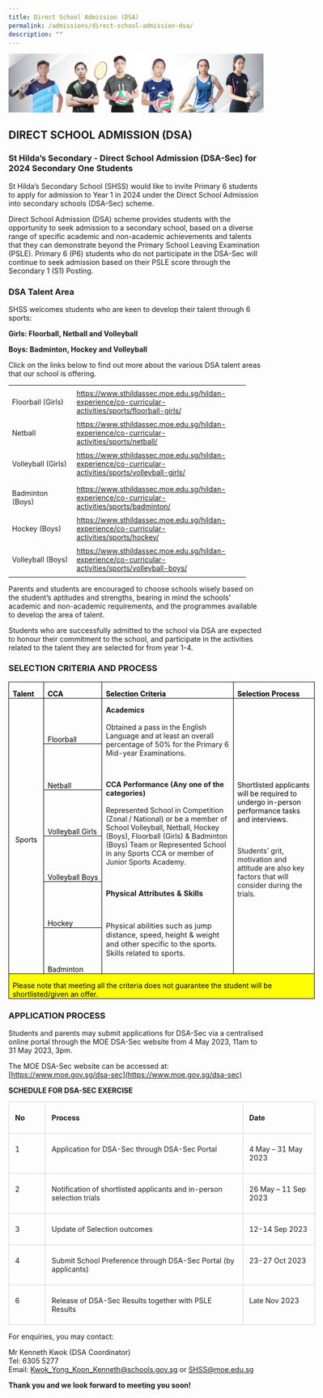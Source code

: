 ```yaml
---
title: Direct School Admission (DSA)
permalink: /admissions/direct-school-admission-dsa/
description: ""
---
```

![](/images/Admissions/DSA%20Banner.jpg)

DIRECT SCHOOL ADMISSION (DSA)
-----------------------------

### St Hilda’s Secondary - Direct School Admission (DSA-Sec) for 2024 Secondary One Students

St Hilda’s Secondary School (SHSS) would like to invite Primary 6 students to apply for admission to Year 1 in 2024 under the Direct School Admission into secondary schools (DSA-Sec) scheme.

Direct School Admission (DSA) scheme provides students with the opportunity to seek admission to a secondary school, based on a diverse range of specific academic and non-academic achievements and talents that they can demonstrate beyond the Primary School Leaving Examination (PSLE). Primary 6 (P6) students who do not participate in the DSA-Sec will continue to seek admission based on their PSLE score through the Secondary 1 (S1) Posting. 

### DSA Talent Area

SHSS welcomes students who are keen to develop their talent through 6 sports: 

**Girls: Floorball, Netball and Volleyball** 

**Boys: Badminton, Hockey and Volleyball**  

Click on the links below to find out more about the various DSA talent areas that our school is offering.

<table border="0" cellpadding="0" cellspacing="0" width="469" style="border-collapse:
 collapse;width:352pt;mso-yfti-tbllook:1184"><colgroup><col width="129" style="mso-width-source:userset;mso-width-alt:4717;width:97pt"> <col width="340" style="mso-width-source:userset;mso-width-alt:12434;width:255pt"></colgroup><tbody><tr height="61" style="height:45.75pt;mso-yfti-firstrow:yes;mso-yfti-irow:0"><td height="61" class="xl64" width="129" style="height:45.75pt;width:97pt">Floorball (Girls)</td><td class="xl65" width="340" style="width:255pt"><a href="https://www.sthildassec.moe.edu.sg/hildan-experience/co-curricular-activities/sports/floorball-girls/">https://www.sthildassec.moe.edu.sg/hildan-experience/co-curricular-activities/sports/floorball-girls/</a></td></tr><tr height="41" style="height:30.75pt;mso-yfti-irow:1"><td height="41" class="xl66" width="129" style="height:30.75pt;width:97pt">Netball</td><td class="xl67" width="340" style="width:255pt"><a href="https://www.sthildassec.moe.edu.sg/hildan-experience/co-curricular-activities/sports/netball/">https://www.sthildassec.moe.edu.sg/hildan-experience/co-curricular-activities/sports/netball/</a></td></tr><tr height="61" style="height:45.75pt;mso-yfti-irow:2"><td height="61" class="xl66" width="129" style="height:45.75pt;width:97pt">Volleyball (Girls)</td><td class="xl67" width="340" style="width:255pt"><a href="https://www.sthildassec.moe.edu.sg/hildan-experience/co-curricular-activities/sports/volleyball-girls/">https://www.sthildassec.moe.edu.sg/hildan-experience/co-curricular-activities/sports/volleyball-girls/</a></td></tr><tr height="61" style="height:45.75pt;mso-yfti-irow:3"><td height="61" class="xl66" width="129" style="height:45.75pt;width:97pt">Badminton (Boys)</td><td class="xl67" width="340" style="width:255pt"><a href="https://www.sthildassec.moe.edu.sg/hildan-experience/co-curricular-activities/sports/badminton/">https://www.sthildassec.moe.edu.sg/hildan-experience/co-curricular-activities/sports/badminton/</a></td></tr><tr height="41" style="height:30.75pt;mso-yfti-irow:4"><td height="41" class="xl66" width="129" style="height:30.75pt;width:97pt">Hockey (Boys)</td><td class="xl67" width="340" style="width:255pt"><a href="https://www.sthildassec.moe.edu.sg/hildan-experience/co-curricular-activities/sports/hockey/">https://www.sthildassec.moe.edu.sg/hildan-experience/co-curricular-activities/sports/hockey/</a></td></tr><tr height="61" style="height:45.75pt;mso-yfti-irow:5;mso-yfti-lastrow:yes"><td height="61" class="xl66" width="129" style="height:45.75pt;width:97pt">Volleyball (Boys)</td><td class="xl67" width="340" style="width:255pt"><a href="https://www.sthildassec.moe.edu.sg/hildan-experience/co-curricular-activities/sports/volleyball-boys/">https://www.sthildassec.moe.edu.sg/hildan-experience/co-curricular-activities/sports/volleyball-boys/</a></td></tr></tbody></table>
 
Parents and students are encouraged to choose schools wisely based on the student’s aptitudes and strengths, bearing in mind the schools’ academic and non-academic requirements, and the programmes available to develop the area of talent. 

Students who are successfully admitted to the school via DSA are expected to honour their commitment to the school, and participate in the activities related to the talent they are selected for from year 1-4.

### SELECTION CRITERIA AND PROCESS

<table class="MsoNormalTable" border="0" cellspacing="0" cellpadding="0" width="605" style="width:453.7pt;border-collapse:collapse;mso-yfti-tbllook:1184;
 mso-padding-alt:0in 5.4pt 0in 5.4pt"><tbody><tr style="mso-yfti-irow:0;mso-yfti-firstrow:yes;height:15.0pt"><td width="59" nowrap="" valign="bottom" style="width:44.5pt;border:solid windowtext 1.0pt;
  mso-border-alt:solid windowtext 1.0pt;mso-border-right-alt:solid windowtext .5pt;
  padding:0in 5.4pt 0in 5.4pt;height:15.0pt"><p class="MsoNormal" style="margin-bottom:0in;line-height:normal"><b><span style="mso-ascii-font-family:Calibri;mso-fareast-font-family:&quot;Times New Roman&quot;;
  mso-hansi-font-family:Calibri;mso-bidi-font-family:Calibri;color:black">Talent</span></b></p></td><td width="80" nowrap="" valign="bottom" style="width:60.2pt;border:solid windowtext 1.0pt;
  border-left:none;mso-border-top-alt:solid windowtext 1.0pt;mso-border-bottom-alt:
  solid windowtext 1.0pt;mso-border-right-alt:solid windowtext .5pt;padding:
  0in 5.4pt 0in 5.4pt;height:15.0pt"><p class="MsoNormal" style="margin-bottom:0in;line-height:normal"><b><span style="mso-ascii-font-family:Calibri;mso-fareast-font-family:&quot;Times New Roman&quot;;
  mso-hansi-font-family:Calibri;mso-bidi-font-family:Calibri;color:black">CCA</span></b></p></td><td width="310" nowrap="" valign="bottom" style="width:232.3pt;border:solid windowtext 1.0pt;
  border-left:none;mso-border-top-alt:solid windowtext 1.0pt;mso-border-bottom-alt:
  solid windowtext 1.0pt;mso-border-right-alt:solid windowtext .5pt;padding:
  0in 5.4pt 0in 5.4pt;height:15.0pt"><p class="MsoNormal" style="margin-bottom:0in;line-height:normal"><b><span style="mso-ascii-font-family:Calibri;mso-fareast-font-family:&quot;Times New Roman&quot;;
  mso-hansi-font-family:Calibri;mso-bidi-font-family:Calibri;color:black">Selection Criteria</span></b></p></td><td width="156" nowrap="" valign="bottom" style="width:116.7pt;border:solid windowtext 1.0pt;
  border-left:none;padding:0in 5.4pt 0in 5.4pt;height:15.0pt"><p class="MsoNormal" style="margin-bottom:0in;line-height:normal"><b><span style="mso-ascii-font-family:Calibri;mso-fareast-font-family:&quot;Times New Roman&quot;;
  mso-hansi-font-family:Calibri;mso-bidi-font-family:Calibri;color:black">Selection Process</span></b></p></td></tr><tr style="mso-yfti-irow:1;height:50.1pt"><td width="59" nowrap="" rowspan="6" style="width:44.5pt;border:solid windowtext 1.0pt;
  border-top:none;mso-border-left-alt:solid windowtext 1.0pt;mso-border-bottom-alt:
  solid windowtext .5pt;mso-border-right-alt:solid windowtext .5pt;padding:
  0in 5.4pt 0in 5.4pt;height:50.1pt"><p class="MsoNormal" align="center" style="margin-bottom:0in;text-align:center;
  line-height:normal"><span style="mso-ascii-font-family:Calibri;mso-fareast-font-family:
  &quot;Times New Roman&quot;;mso-hansi-font-family:Calibri;mso-bidi-font-family:Calibri;
  color:black">Sports</span></p></td><td width="80" nowrap="" valign="bottom" style="width:60.2pt;border-top:none;
  border-left:none;border-bottom:solid windowtext 1.0pt;border-right:solid windowtext 1.0pt;
  mso-border-bottom-alt:solid windowtext .5pt;mso-border-right-alt:solid windowtext .5pt;
  padding:0in 5.4pt 0in 5.4pt;height:50.1pt"><p class="MsoNormal" style="margin-bottom:0in;line-height:normal"><span style="mso-ascii-font-family:Calibri;mso-fareast-font-family:&quot;Times New Roman&quot;;
  mso-hansi-font-family:Calibri;mso-bidi-font-family:Calibri;color:black">Floorball</span></p></td><td width="310" rowspan="6" style="width:232.3pt;border-top:none;border-left:
  none;border-bottom:solid windowtext 1.0pt;border-right:solid windowtext 1.0pt;
  mso-border-left-alt:solid windowtext .5pt;mso-border-left-alt:solid windowtext .5pt;
  mso-border-bottom-alt:solid windowtext .5pt;mso-border-right-alt:solid windowtext .5pt;
  padding:0in 5.4pt 0in 5.4pt;height:50.1pt"><p class="MsoNormal" style="margin-bottom:0in;line-height:normal"><b><span style="mso-bidi-font-family:Calibri;mso-bidi-theme-font:minor-latin">Academics</span></b><span style="mso-bidi-font-family:Calibri;mso-bidi-theme-font:minor-latin"><br><br>Obtained a pass in the English Language and at least an overall percentage of 50% for the Primary 6 Mid-year Examinations.</span></p><p class="MsoNormal" style="margin-bottom:0in;line-height:normal"><span style="mso-fareast-font-family:&quot;Times New Roman&quot;;mso-bidi-font-family:Calibri;
  mso-bidi-theme-font:minor-latin;color:black">&nbsp;</span></p><p class="MsoNormal" style="margin-bottom:0in;line-height:normal"><b><span style="mso-bidi-font-family:Calibri;mso-bidi-theme-font:minor-latin">CCA Performance (Any one of the categories)</span></b><span style="mso-bidi-font-family:
  Calibri;mso-bidi-theme-font:minor-latin"><br><br>Represented School in Competition (Zonal / National) or be a member of School Volleyball, Netball, Hockey (Boys), Floorball (Girls) &amp; Badminton (Boys) Team or Represented School in any Sports CCA or member of Junior Sports Academy.</span></p><p class="MsoNormal" style="margin-bottom:0in;line-height:normal"><span style="mso-fareast-font-family:&quot;Times New Roman&quot;;mso-bidi-font-family:Calibri;
  mso-bidi-theme-font:minor-latin;color:black">&nbsp;</span></p><p class="Default"><b><span style="font-size:11.0pt;mso-ascii-font-family:Calibri;
  mso-ascii-theme-font:minor-latin;mso-hansi-font-family:Calibri;mso-hansi-theme-font:
  minor-latin;mso-bidi-font-family:Calibri;mso-bidi-theme-font:minor-latin">Physical Attributes &amp; Skills</span></b><span style="font-size:11.0pt;mso-ascii-font-family:
  Calibri;mso-ascii-theme-font:minor-latin;mso-hansi-font-family:Calibri;
  mso-hansi-theme-font:minor-latin;mso-bidi-font-family:Calibri;mso-bidi-theme-font:
  minor-latin"></span></p><p class="Default"><span style="font-size:11.0pt;mso-ascii-font-family:Calibri;
  mso-ascii-theme-font:minor-latin;mso-hansi-font-family:Calibri;mso-hansi-theme-font:
  minor-latin;mso-bidi-font-family:Calibri;mso-bidi-theme-font:minor-latin">&nbsp;</span></p><p class="Default"><span style="font-size:11.0pt;mso-ascii-font-family:Calibri;
  mso-ascii-theme-font:minor-latin;mso-hansi-font-family:Calibri;mso-hansi-theme-font:
  minor-latin;mso-bidi-font-family:Calibri;mso-bidi-theme-font:minor-latin">Physical abilities such as jump distance, speed, height &amp; weight and other specific to the sports. Skills related to sports.</span></p><p class="MsoNormal" style="margin-bottom:0in;line-height:normal"><span style="font-size:10.0pt;mso-fareast-font-family:&quot;Times New Roman&quot;;mso-bidi-font-family:
  Calibri;mso-bidi-theme-font:minor-latin;color:black">&nbsp;</span></p></td><td width="156" rowspan="6" style="width:116.7pt;border-top:none;border-left:
  none;border-bottom:solid windowtext 1.0pt;border-right:solid windowtext 1.0pt;
  mso-border-left-alt:solid windowtext .5pt;mso-border-left-alt:solid windowtext .5pt;
  mso-border-bottom-alt:solid windowtext .5pt;mso-border-right-alt:solid windowtext 1.0pt;
  padding:0in 5.4pt 0in 5.4pt;height:50.1pt"><p class="MsoNormal" style="margin-bottom:0in;line-height:normal"><span style="mso-ascii-font-family:Calibri;mso-fareast-font-family:&quot;Times New Roman&quot;;
  mso-hansi-font-family:Calibri;mso-bidi-font-family:Calibri;color:black">Shortlisted applicants will be required to undergo in-person performance tasks and interviews.</span></p><p class="MsoNormal" style="margin-bottom:0in;line-height:normal"><span style="mso-ascii-font-family:Calibri;mso-fareast-font-family:&quot;Times New Roman&quot;;
  mso-hansi-font-family:Calibri;mso-bidi-font-family:Calibri;color:black">&nbsp;</span></p><p class="MsoNormal" style="margin-bottom:0in;line-height:normal"><span style="mso-bidi-font-family:Calibri;mso-bidi-theme-font:minor-latin">Students’ grit, motivation and attitude are also key factors that will consider during the trials.</span><span style="mso-fareast-font-family:&quot;Times New Roman&quot;;
  mso-bidi-font-family:Calibri;mso-bidi-theme-font:minor-latin;color:black"></span></p></td></tr><tr style="mso-yfti-irow:2;height:50.15pt"><td width="80" nowrap="" valign="bottom" style="width:60.2pt;border-top:none;
  border-left:none;border-bottom:solid windowtext 1.0pt;border-right:solid windowtext 1.0pt;
  mso-border-bottom-alt:solid windowtext .5pt;mso-border-right-alt:solid windowtext .5pt;
  padding:0in 5.4pt 0in 5.4pt;height:50.15pt"><p class="MsoNormal" style="margin-bottom:0in;line-height:normal"><span style="mso-ascii-font-family:Calibri;mso-fareast-font-family:&quot;Times New Roman&quot;;
  mso-hansi-font-family:Calibri;mso-bidi-font-family:Calibri;color:black">Netball</span></p></td></tr><tr style="mso-yfti-irow:3;height:50.1pt"><td width="80" nowrap="" valign="bottom" style="width:60.2pt;border-top:none;
  border-left:none;border-bottom:solid windowtext 1.0pt;border-right:solid windowtext 1.0pt;
  mso-border-bottom-alt:solid windowtext .5pt;mso-border-right-alt:solid windowtext .5pt;
  padding:0in 5.4pt 0in 5.4pt;height:50.1pt"><p class="MsoNormal" style="margin-bottom:0in;line-height:normal"><span style="mso-ascii-font-family:Calibri;mso-fareast-font-family:&quot;Times New Roman&quot;;
  mso-hansi-font-family:Calibri;mso-bidi-font-family:Calibri;color:black">Volleyball Girls</span></p></td></tr><tr style="mso-yfti-irow:4;height:50.15pt"><td width="80" nowrap="" valign="bottom" style="width:60.2pt;border-top:none;
  border-left:none;border-bottom:solid windowtext 1.0pt;border-right:solid windowtext 1.0pt;
  mso-border-bottom-alt:solid windowtext .5pt;mso-border-right-alt:solid windowtext .5pt;
  padding:0in 5.4pt 0in 5.4pt;height:50.15pt"><p class="MsoNormal" style="margin-bottom:0in;line-height:normal"><span style="mso-ascii-font-family:Calibri;mso-fareast-font-family:&quot;Times New Roman&quot;;
  mso-hansi-font-family:Calibri;mso-bidi-font-family:Calibri;color:black">Volleyball Boys</span></p></td></tr><tr style="mso-yfti-irow:5;height:50.1pt"><td width="80" nowrap="" valign="bottom" style="width:60.2pt;border-top:none;
  border-left:none;border-bottom:solid windowtext 1.0pt;border-right:solid windowtext 1.0pt;
  mso-border-bottom-alt:solid windowtext .5pt;mso-border-right-alt:solid windowtext .5pt;
  padding:0in 5.4pt 0in 5.4pt;height:50.1pt"><p class="MsoNormal" style="margin-bottom:0in;line-height:normal"><span style="mso-ascii-font-family:Calibri;mso-fareast-font-family:&quot;Times New Roman&quot;;
  mso-hansi-font-family:Calibri;mso-bidi-font-family:Calibri;color:black">Hockey</span></p></td></tr><tr style="mso-yfti-irow:6;height:50.15pt"><td width="80" nowrap="" valign="bottom" style="width:60.2pt;border-top:none;
  border-left:none;border-bottom:solid windowtext 1.0pt;border-right:solid windowtext 1.0pt;
  mso-border-bottom-alt:solid windowtext .5pt;mso-border-right-alt:solid windowtext .5pt;
  padding:0in 5.4pt 0in 5.4pt;height:50.15pt"><p class="MsoNormal" style="margin-bottom:0in;line-height:normal"><span style="mso-ascii-font-family:Calibri;mso-fareast-font-family:&quot;Times New Roman&quot;;
  mso-hansi-font-family:Calibri;mso-bidi-font-family:Calibri;color:black">Badminton</span></p></td></tr><tr style="mso-yfti-irow:7;mso-yfti-lastrow:yes;height:4.0pt"><td width="605" colspan="4" valign="top" style="width:453.7pt;border-top:none;
  border-left:solid windowtext 1.0pt;border-bottom:solid windowtext 1.0pt;
  border-right:solid black 1.0pt;mso-border-top-alt:solid windowtext .5pt;
  background:yellow;padding:0in 5.4pt 0in 5.4pt;height:4.0pt"><p class="MsoNormal" style="margin-bottom:0in;line-height:normal"><span style="mso-ascii-font-family:Calibri;mso-fareast-font-family:&quot;Times New Roman&quot;;
  mso-hansi-font-family:Calibri;mso-bidi-font-family:Calibri;color:black">Please note that meeting all the criteria does not guarantee the student will be shortlisted/given an offer.</span></p></td></tr></tbody></table>
	
### APPLICATION PROCESS

Students and parents may submit applications for DSA-Sec via a centralised online portal through the MOE DSA-Sec website from 4 May 2023, 11am to 31 May 2023, 3pm. 

The MOE DSA-Sec website can be accessed at: [https://www.moe.gov.sg/dsa-sec](https://www.moe.gov.sg/dsa-sec)

**SCHEDULE FOR DSA-SEC EXERCISE**

<table class="MsoNormalTable" border="0" cellspacing="0" cellpadding="0" width="606" style="width:454.35pt;border-collapse:collapse;mso-yfti-tbllook:1184"><tbody><tr style="mso-yfti-irow:0;mso-yfti-firstrow:yes"><td width="53" valign="top" style="width:39.55pt;border:solid #D6D6D6 1.0pt;
  mso-border-alt:solid #D6D6D6 .25pt;mso-border-bottom-alt:solid #D6D6D6 .75pt;
  padding:6.0pt 9.0pt 6.0pt 9.0pt"><p class="MsoNormal"><b>No</b></p></td><td width="421" valign="top" style="width:315.8pt;border:solid #D6D6D6 1.0pt;
  border-left:none;mso-border-left-alt:solid #D6D6D6 .25pt;mso-border-alt:solid #D6D6D6 .25pt;
  mso-border-bottom-alt:solid #D6D6D6 .75pt;padding:6.0pt 9.0pt 6.0pt 9.0pt"><p class="MsoNormal"><b>Process</b></p></td><td width="132" valign="top" style="width:99.0pt;border:solid #D6D6D6 1.0pt;
  border-left:none;mso-border-left-alt:solid #D6D6D6 .25pt;mso-border-alt:solid #D6D6D6 .25pt;
  mso-border-bottom-alt:solid #D6D6D6 .75pt;padding:6.0pt 9.0pt 6.0pt 9.0pt"><p class="MsoNormal"><b>Date</b></p></td></tr><tr style="mso-yfti-irow:1"><td width="53" valign="top" style="width:39.55pt;border:solid #D6D6D6 1.0pt;
  border-top:none;mso-border-top-alt:solid #D6D6D6 .25pt;mso-border-alt:solid #D6D6D6 .25pt;
  mso-border-bottom-alt:solid #D6D6D6 .75pt;padding:6.0pt 9.0pt 6.0pt 9.0pt"><p class="MsoNormal">1</p></td><td width="421" valign="top" style="width:315.8pt;border-top:none;border-left:
  none;border-bottom:solid #D6D6D6 1.0pt;border-right:solid #D6D6D6 1.0pt;
  mso-border-top-alt:solid #D6D6D6 .25pt;mso-border-left-alt:solid #D6D6D6 .25pt;
  mso-border-alt:solid #D6D6D6 .25pt;mso-border-bottom-alt:solid #D6D6D6 .75pt;
  padding:6.0pt 9.0pt 6.0pt 9.0pt"><p class="MsoNormal">Application for DSA-Sec through DSA-Sec Portal</p></td><td width="132" valign="top" style="width:99.0pt;border-top:none;border-left:
  none;border-bottom:solid #D6D6D6 1.0pt;border-right:solid #D6D6D6 1.0pt;
  mso-border-top-alt:solid #D6D6D6 .25pt;mso-border-left-alt:solid #D6D6D6 .25pt;
  mso-border-alt:solid #D6D6D6 .25pt;mso-border-bottom-alt:solid #D6D6D6 .75pt;
  padding:6.0pt 9.0pt 6.0pt 9.0pt"><p class="MsoNormal">4 May – 31 May 2023</p></td></tr><tr style="mso-yfti-irow:2"><td width="53" valign="top" style="width:39.55pt;border:solid #D6D6D6 1.0pt;
  border-top:none;mso-border-top-alt:solid #D6D6D6 .25pt;mso-border-alt:solid #D6D6D6 .25pt;
  mso-border-bottom-alt:solid #D6D6D6 .75pt;padding:6.0pt 9.0pt 6.0pt 9.0pt"><p class="MsoNormal">2</p></td><td width="421" valign="top" style="width:315.8pt;border-top:none;border-left:
  none;border-bottom:solid #D6D6D6 1.0pt;border-right:solid #D6D6D6 1.0pt;
  mso-border-top-alt:solid #D6D6D6 .25pt;mso-border-left-alt:solid #D6D6D6 .25pt;
  mso-border-alt:solid #D6D6D6 .25pt;mso-border-bottom-alt:solid #D6D6D6 .75pt;
  padding:6.0pt 9.0pt 6.0pt 9.0pt"><p class="MsoNormal">Notification of shortlisted applicants and in-person selection trials</p></td><td width="132" valign="top" style="width:99.0pt;border-top:none;border-left:
  none;border-bottom:solid #D6D6D6 1.0pt;border-right:solid #D6D6D6 1.0pt;
  mso-border-top-alt:solid #D6D6D6 .25pt;mso-border-left-alt:solid #D6D6D6 .25pt;
  mso-border-alt:solid #D6D6D6 .25pt;mso-border-bottom-alt:solid #D6D6D6 .75pt;
  padding:6.0pt 9.0pt 6.0pt 9.0pt"><p class="MsoNormal">26 May – 11 Sep 2023&nbsp;</p></td></tr><tr style="mso-yfti-irow:3"><td width="53" valign="top" style="width:39.55pt;border:solid #D6D6D6 1.0pt;
  border-top:none;mso-border-top-alt:solid #D6D6D6 .25pt;mso-border-alt:solid #D6D6D6 .25pt;
  mso-border-bottom-alt:solid #D6D6D6 .75pt;padding:6.0pt 9.0pt 6.0pt 9.0pt"><p class="MsoNormal">3</p></td><td width="421" valign="top" style="width:315.8pt;border-top:none;border-left:
  none;border-bottom:solid #D6D6D6 1.0pt;border-right:solid #D6D6D6 1.0pt;
  mso-border-top-alt:solid #D6D6D6 .25pt;mso-border-left-alt:solid #D6D6D6 .25pt;
  mso-border-alt:solid #D6D6D6 .25pt;mso-border-bottom-alt:solid #D6D6D6 .75pt;
  padding:6.0pt 9.0pt 6.0pt 9.0pt"><p class="MsoNormal">Update of Selection outcomes</p></td><td width="132" valign="top" style="width:99.0pt;border-top:none;border-left:
  none;border-bottom:solid #D6D6D6 1.0pt;border-right:solid #D6D6D6 1.0pt;
  mso-border-top-alt:solid #D6D6D6 .25pt;mso-border-left-alt:solid #D6D6D6 .25pt;
  mso-border-alt:solid #D6D6D6 .25pt;mso-border-bottom-alt:solid #D6D6D6 .75pt;
  padding:6.0pt 9.0pt 6.0pt 9.0pt"><p class="MsoNormal">12-14 Sep 2023</p></td></tr><tr style="mso-yfti-irow:4"><td width="53" valign="top" style="width:39.55pt;border:solid #D6D6D6 1.0pt;
  border-top:none;mso-border-top-alt:solid #D6D6D6 .25pt;mso-border-alt:solid #D6D6D6 .25pt;
  mso-border-bottom-alt:solid #D6D6D6 .75pt;padding:6.0pt 9.0pt 6.0pt 9.0pt"><p class="MsoNormal">4</p></td><td width="421" valign="top" style="width:315.8pt;border-top:none;border-left:
  none;border-bottom:solid #D6D6D6 1.0pt;border-right:solid #D6D6D6 1.0pt;
  mso-border-top-alt:solid #D6D6D6 .25pt;mso-border-left-alt:solid #D6D6D6 .25pt;
  mso-border-alt:solid #D6D6D6 .25pt;mso-border-bottom-alt:solid #D6D6D6 .75pt;
  padding:6.0pt 9.0pt 6.0pt 9.0pt"><p class="MsoNormal">Submit School Preference through DSA-Sec Portal (by applicants)</p></td><td width="132" valign="top" style="width:99.0pt;border-top:none;border-left:
  none;border-bottom:solid #D6D6D6 1.0pt;border-right:solid #D6D6D6 1.0pt;
  mso-border-top-alt:solid #D6D6D6 .25pt;mso-border-left-alt:solid #D6D6D6 .25pt;
  mso-border-alt:solid #D6D6D6 .25pt;mso-border-bottom-alt:solid #D6D6D6 .75pt;
  padding:6.0pt 9.0pt 6.0pt 9.0pt"><p class="MsoNormal">23-27 Oct 2023</p></td></tr><tr style="mso-yfti-irow:5;mso-yfti-lastrow:yes"><td width="53" valign="top" style="width:39.55pt;border:solid #D6D6D6 1.0pt;
  border-top:none;mso-border-top-alt:solid #D6D6D6 .25pt;mso-border-alt:solid #D6D6D6 .25pt;
  padding:6.0pt 9.0pt 6.0pt 9.0pt"><p class="MsoNormal">6</p></td><td width="421" valign="top" style="width:315.8pt;border-top:none;border-left:
  none;border-bottom:solid #D6D6D6 1.0pt;border-right:solid #D6D6D6 1.0pt;
  mso-border-top-alt:solid #D6D6D6 .25pt;mso-border-left-alt:solid #D6D6D6 .25pt;
  mso-border-alt:solid #D6D6D6 .25pt;padding:6.0pt 9.0pt 6.0pt 9.0pt"><p class="MsoNormal">Release of DSA-Sec Results together with PSLE Results</p></td><td width="132" valign="top" style="width:99.0pt;border-top:none;border-left:
  none;border-bottom:solid #D6D6D6 1.0pt;border-right:solid #D6D6D6 1.0pt;
  mso-border-top-alt:solid #D6D6D6 .25pt;mso-border-left-alt:solid #D6D6D6 .25pt;
  mso-border-alt:solid #D6D6D6 .25pt;padding:6.0pt 9.0pt 6.0pt 9.0pt"><p class="MsoNormal">Late Nov 2023</p></td></tr></tbody></table>

For enquiries, you may contact:

Mr Kenneth Kwok (DSA Coordinator)  
Tel: 6305 5277  
Email:&nbsp;[Kwok\_Yong\_Koon\_Kenneth@schools.gov.sg](mailto:Kwok_Yong_Koon_Kenneth@schools.gov.sg) or [SHSS@moe.edu.sg](mailto:SHSS@moe.edu.sg)

**Thank you and we look forward to meeting you soon!**